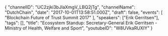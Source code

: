 {
    "channelID": "UC2zjki3bJIaXmgV_LBQ2jTg",
    "channelName": "DutchChain",
    "date": "2017-10-01T13:58:51.000Z",
    "draft": false,
    "events": [
        "Blockchain Future of Trust Summit 2017"
    ],
    "speakers": ["Erik Gerritsen"],
    "tags": [],
    "title": "Ecosystem Standup: Secretary-General Erik Gerritsen - Ministry of Health, Welfare and Sport",
    "youtubeID": "W8UVkaRUXIY"
}
